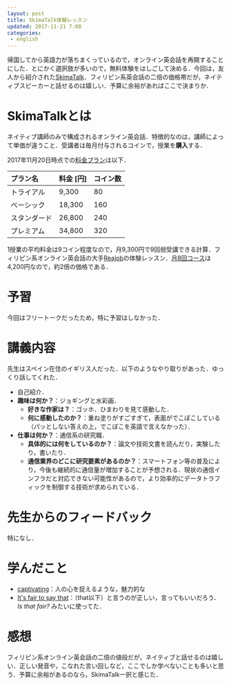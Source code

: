 ```yaml
---
layout: post
title: SkimaTalk体験レッスン
updated: 2017-11-21 7:00
categories:
 - english
---
```


帰国してから英語力が落ちまくっているので，オンライン英会話を再開することにした．とにかく選択肢が多いので，無料体験をはしごして決める．今回は，友人から紹介された[SkimaTalk](https://www.skimatalk.com/jp)．フィリピン系英会話の二倍の価格帯だが，ネイティブスピーカーと話せるのは嬉しい．予算に余裕があればここで決まりか．

# SkimaTalkとは

ネイティブ講師のみで構成されるオンライン英会話．特徴的なのは，講師によって単価が違うこと．受講者は毎月付与されるコインで，授業を**購入**する．

2017年11月20日時点での[料金プラン](https://www.skimatalk.com/jp/pricing)は以下．

|プラン名|料金 [円]|コイン数|
|:--|:--|:--|
|トライアル|9,300|80|
|ベーシック|18,300|160|
|スタンダード|26,800|240|
|プレミアム|34,800|320|

1授業の平均料金は9コイン程度なので，月9,300円で9回弱受講できる計算．フィリピン系オンライン英会話の大手[Reajob](https://www.rarejob.com)の体験レッスン．[月8回コース](https://www.rarejob.com/payment/)は4,200円なので，約2倍の価格である．

# 予習

今回はフリートークだったため，特に予習はしなかった．

# 講義内容

先生はスペイン在住のイギリス人だった．以下のようなやり取りがあった．ゆっくり話してくれた．

* 自己紹介．
* **趣味は何か？**：ジョギングと水彩画．
  * **好きな作家は？**：ゴッホ．ひまわりを見て感動した．
  * **何に感動したのか？**：重ね塗りがすごすぎて，表面がでこぼこしている（パッとしない答えの上，でこぼこを英語で言えなかった）．
* **仕事は何か？**：通信系の研究職．
  * **具体的には何をしているのか？**：論文や技術文書を読んだり，実験したり，書いたり．
  * **通信業界のどこに研究要素があるのか？**：スマートフォン等の普及により，今後も継続的に通信量が増加することが予想される．現状の通信インフラだと対応できない可能性があるので，より効率的にデータトラフィックを制御する技術が求められている．


# 先生からのフィードバック

特になし．

# 学んだこと

* [captivating](https://ejje.weblio.jp/content/captivating)：人の心を捉えるような，魅力的な
* [It's fair to say that](https://eow.alc.co.jp/search?q=it%27s+fair+to+say+that)：（that以下）と言うのが正しい，言ってもいいだろう．*Is that fair?* みたいに使ってた．

# 感想

フィリピン系オンライン英会話の二倍の値段だが，ネイティブと話せるのは嬉しい．正しい発音や，こなれた言い回しなど，ここでしか学べないことも多いと思う．予算に余裕があるのなら，SkimaTalk一択と感じた．
